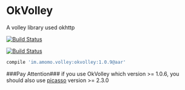 OkVolley
========

A volley library used okhttp

[![Build Status](https://drone.io/github.com/googolmo/OkVolley/status.png)](https://drone.io/github.com/googolmo/OkVolley/latest)

[![Build Status](https://travis-ci.org/googolmo/OkVolley.svg?branch=master)](https://travis-ci.org/googolmo/OkVolley)

```groovy
compile 'im.amomo.volley:okvolley:1.0.9@aar'
```

###Pay Attention###
if you use OkVolley which version >= 1.0.6, you should also use [picasso](http://square.github.io/picasso/) version >= 2.3.0
